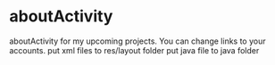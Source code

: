 # aboutActivity
aboutActivity for my upcoming projects. You can change links to your accounts.
put xml files to res/layout folder
put java file to java folder
